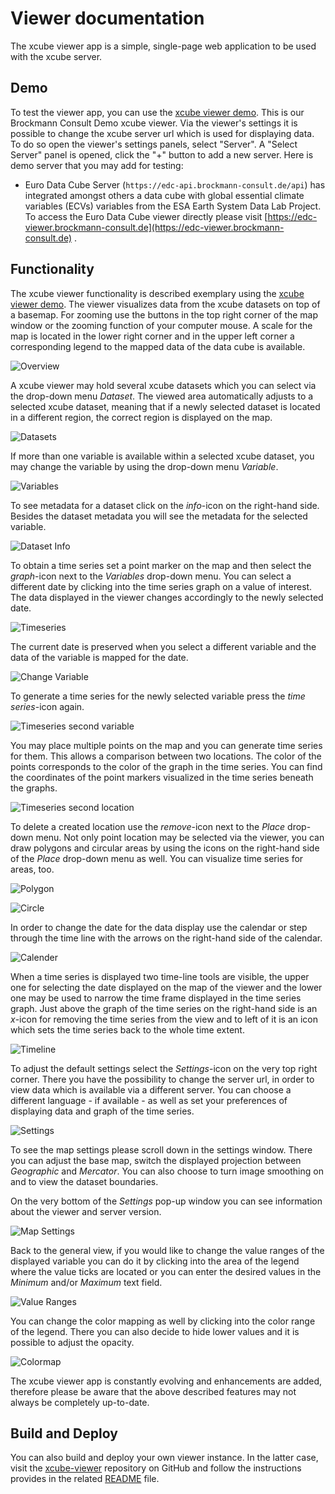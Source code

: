 # Viewer documentation

The xcube viewer app is a simple, single-page web application to be used with the xcube server.

## Demo

To test the viewer app, you can use the [xcube viewer demo](https://bc-viewer.brockmann-consult.de). This is our Brockmann Consult Demo xcube viewer. Via the viewer's settings it is possible to change the xcube server url which is used for displaying data. To do so open the viewer's settings panels, select "Server". A "Select Server" panel is opened, click the "+" button to add a new server. Here is demo server that you may add for testing:

- Euro Data Cube Server (`https://edc-api.brockmann-consult.de/api`) has integrated amongst others a data cube with global essential climate variables (ECVs) variables from the ESA Earth System Data Lab Project. To access the Euro Data Cube viewer directly please visit [https://edc-viewer.brockmann-consult.de](https://edc-viewer.brockmann-consult.de) .

## Functionality

The xcube viewer functionality is described exemplary using the [xcube viewer demo](https://bc-viewer.brockmann-consult.de).
The viewer visualizes data from the xcube datasets on top of a basemap.
For zooming use the buttons in the top right corner of the map window or the zooming function of your
computer mouse. A scale for the map is located in the lower right corner and in the
upper left corner a corresponding legend to the mapped data of the data cube is available.

![Overview](assets/images/screenshot_overview.png)

A xcube viewer may hold several xcube datasets which you can select via the drop-down menu _Dataset_.
The viewed area automatically adjusts to a selected xcube dataset, meaning that if a newly selected
dataset is located in a different region, the correct region is displayed on the map.

![Datasets](assets/images/screenshot_datasets.png)

If more than one variable is available within a selected xcube dataset, you may change the variable by using the drop-down menu
_Variable_.

![Variables](assets/images/screenshot_variables.png)

To see metadata for a dataset click on the _info_-icon on the right-hand side. Besides the dataset metadata you will
see the metadata for the selected variable.

![Dataset Info](assets/images/screenshot_dataset_info.png)

To obtain a time series set a point marker on the map and then select the _graph_-icon next to the _Variables_ drop-down
menu. You can select a different date by clicking into the time series graph on a value of interest. The data displayed
in the viewer changes accordingly to the newly selected date.

![Timeseries](assets/images/screenshot_timeseries.png)

The current date is preserved when you select a different variable and the data of the variable is mapped for the date.

![Change Variable](assets/images/screenshot_change_variable.png)

To generate a time series for the newly selected variable press the _time series_-icon again.

![Timeseries second variable](assets/images/screenshot_timeseries_second_variable.png)

You may place multiple points on the map and you can generate time series for them. This allows a comparison between
two locations. The color of the points corresponds to the color of the graph in the time series. You can find the
coordinates of the point markers visualized in the time series beneath the graphs.

![Timeseries second location](assets/images/screenshot_timeseries_second_location.png)

To delete a created location use the _remove_-icon next to the _Place_ drop-down menu.
Not only point location may be selected via the viewer, you can draw polygons and circular areas by using the icons on
the right-hand side of the _Place_ drop-down menu as well. You can visualize time series for areas, too.

![Polygon](assets/images/screenshot_polygon.png)

![Circle](assets/images/screenshot_circle.png)

In order to change the date for the data display use the calendar or step through the time line with the
arrows on the right-hand side of the calendar.

![Calender](assets/images/screenshot_calendar.png)

When a time series is displayed two time-line tools are visible, the upper one for selecting the date displayed
on the map of the viewer and the lower one may be used to narrow the time frame displayed in the time series graph.
Just above the graph of the time series on the right-hand side is an _x_-icon for removing the time series from the
view and to left of it is an icon which sets the time series back to the whole time extent.

![Timeline](assets/images/screenshot_timeline.png)

To adjust the default settings select the _Settings_-icon on the very top right corner.
There you have the possibility to change the server url, in order to view data which is available via a different server.
You can choose a different language - if available - as well as set your preferences of displaying data and graph of
the time series.

![Settings](assets/images/screenshot_settings.png)

To see the map settings please scroll down in the settings window. There you can adjust the base map, switch the
displayed projection between _Geographic_ and _Mercator_. You can also choose to turn image smoothing on and to
view the dataset boundaries.

On the very bottom of the _Settings_ pop-up window you can see information about the viewer and server version.

![Map Settings](assets/images/screenshot_map_settings.png)

Back to the general view, if you would like to change the value ranges of the displayed variable you can do it by
clicking into the area of the legend where the value ticks are located or you can enter the desired values in the
_Minimum_ and/or _Maximum_ text field.

![Value Ranges](assets/images/screenshot_value_ranges.png)

You can change the color mapping as well by clicking into the color range of the legend. There you can also decide to
hide lower values and it is possible to adjust the opacity.

![Colormap](assets/images/screenshot_colormap.png)

The xcube viewer app is constantly evolving and enhancements are added, therefore please be aware that the above
described features may not always be completely up-to-date.

## Build and Deploy

You can also build and deploy your own viewer instance. In the latter case, visit the [xcube-viewer](https://github.com/xcube-dev/xcube-viewer) repository on GitHub and follow the instructions provides in the related [README](https://github.com/xcube-dev/xcube-viewer/blob/main/README.md) file.
